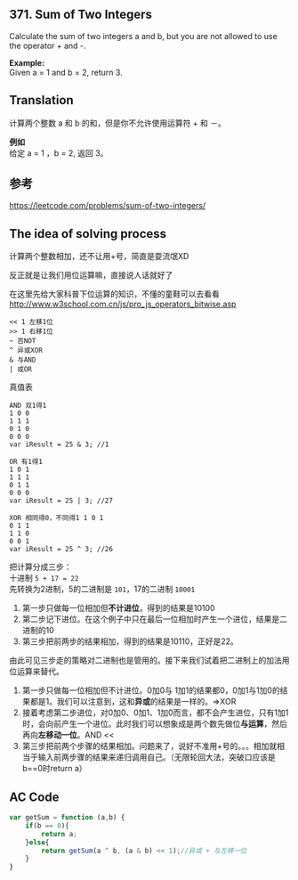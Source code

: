 ## 371. Sum of Two Integers

Calculate the sum of two integers a and b, but you are not allowed to use the operator + and -.

**Example:**  
Given a = 1 and b = 2, return 3.

## Translation

计算两个整数 a 和 b 的和，但是你不允许使用运算符 + 和 －。

**例如**  
给定 a = 1 ，b = 2, 返回 3。

## 参考
https://leetcode.com/problems/sum-of-two-integers/  


## The idea of solving process
计算两个整数相加，还不让用+号，简直是耍流氓XD

反正就是让我们用位运算嘛，直接说人话就好了

在这里先给大家科普下位运算的知识，不懂的童鞋可以去看看
http://www.w3school.com.cn/js/pro_js_operators_bitwise.asp
```
<< 1 左移1位  
>> 1 右移1位
~ 否NOT
^ 异或XOR
& 与AND
| 或OR
```
真值表
```
AND 双1得1
1 0 0
1 1 1
0 1 0
0 0 0
var iResult = 25 & 3; //1

OR 有1得1
1 0 1
1 1 1
0 1 1
0 0 0
var iResult = 25 | 3; //27

XOR 相同得0，不同得1 1 0 1
0 1 1
1 1 0
0 0 1
var iResult = 25 ^ 3; //26
```
把计算分成三步：  
十进制 `5 + 17 = 22`  
先转换为2进制，5的二进制是 `101`，17的二进制 `10001`
1. 第一步只做每一位相加但**不计进位**，得到的结果是10100
2. 第二步记下进位。在这个例子中只在最后一位相加时产生一个进位，结果是二进制的10
3. 第三步把前两步的结果相加，得到的结果是10110，正好是22。

由此可见三步走的策略对二进制也是管用的。接下来我们试着把二进制上的加法用位运算来替代。

1. 第一步只做每一位相加但不计进位。0加0与 1加1的结果都0，0加1与1加0的结果都是1。我们可以注意到，这和**异或**的结果是一样的。=>XOR
2. 接着考虑第二步进位，对0加0、0加1、1加0而言，都不会产生进位，只有1加1时，会向前产生一个进位。此时我们可以想象成是两个数先做位**与运算**，然后再向**左移动一位**。AND <<
3. 第三步把前两个步骤的结果相加。问题来了，说好不准用+号的。。。相加就相当于输入前两步骤的结果来递归调用自己。（无限轮回大法，突破口应该是b==0时return a）

## AC Code
```js
var getSum = function (a,b) {
	if(b == 0){
		return a;
	}else{
		return getSum(a ^ b, (a & b) << 1);//异或 + 与左移一位
	}
}

```
